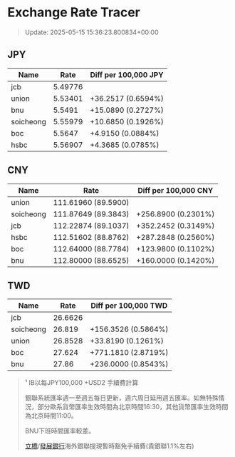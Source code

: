 # Exchange Rate Tracer

> Update: 2025-05-15 15:36:23.800834+00:00

## JPY

| Name      |    Rate | Diff per 100,000 JPY   |
|-----------|---------|------------------------|
| jcb       | 5.49776 |                        |
| union     | 5.53401 | +36.2517 (0.6594%)     |
| bnu       | 5.5491  | +15.0890 (0.2727%)     |
| soicheong | 5.55979 | +10.6850 (0.1926%)     |
| boc       | 5.5647  | +4.9150 (0.0884%)      |
| hsbc      | 5.56907 | +4.3685 (0.0785%)      |

## CNY

| Name      | Rate                | Diff per 100,000 CNY   |
|-----------|---------------------|------------------------|
| union     | 111.61960	(89.5900) |                        |
| soicheong | 111.87649	(89.3843) | +256.8900 (0.2301%)    |
| jcb       | 112.22874	(89.1037) | +352.2452 (0.3149%)    |
| hsbc      | 112.51602	(88.8762) | +287.2848 (0.2560%)    |
| boc       | 112.64000	(88.7784) | +123.9800 (0.1102%)    |
| bnu       | 112.80000	(88.6525) | +160.0000 (0.1420%)    |

## TWD

| Name      |    Rate | Diff per 100,000 TWD   |
|-----------|---------|------------------------|
| jcb       | 26.6626 |                        |
| soicheong | 26.819  | +156.3526 (0.5864%)    |
| union     | 26.8528 | +33.8190 (0.1261%)     |
| boc       | 27.624  | +771.1810 (2.8719%)    |
| bnu       | 27.86   | +236.0000 (0.8543%)    |


> ¹ IB以每JPY100,000 +USD2 手續費計算
>
> 銀聯系統匯率週一至週五每日更新，週六周日延用週五匯率。如無特殊情況，部分歐系貨幣匯率生效時間為北京時間16:30，其他貨幣匯率生效時間為北京時間11:00。
>
> BNU下班時間匯率較差。
>
> [立橋](https://www.wlbank.com.mo/uploads/ueditor/file/20181211/1544536513900230.pdf)/[發展銀行](https://www.mdb.com.mo/Service_Charges_20230728.pdf)海外銀聯提現暫時豁免手續費(貴銀聯1.1%左右)

